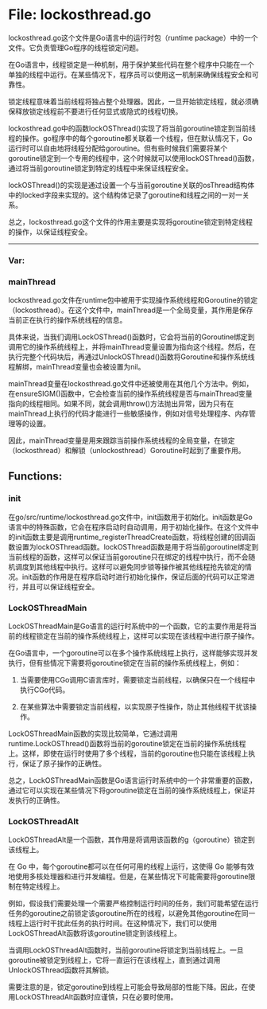 # File: lockosthread.go

lockosthread.go这个文件是Go语言中的运行时包（runtime package）中的一个文件。它负责管理Go程序的线程锁定问题。

在Go语言中，线程锁定是一种机制，用于保护某些代码在整个程序中只能在一个单独的线程中运行。在某些情况下，程序员可以使用这一机制来确保线程安全和可靠性。

锁定线程意味着当前线程将独占整个处理器。因此，一旦开始锁定线程，就必须确保释放锁定线程前不要进行任何显式或隐式的线程切换。

lockosthread.go中的函数lockOSThread()实现了将当前goroutine锁定到当前线程的操作。go程序中的每个goroutine都关联着一个线程，但在默认情况下，Go运行时可以自由地将线程分配给goroutine。但有些时候我们需要将某个goroutine锁定到一个专用的线程中，这个时候就可以使用lockOSThread()函数，通过将当前goroutine锁定到特定的线程中来保证线程安全。

lockOSThread()的实现是通过设置一个与当前goroutine关联的osThread结构体中的locked字段来实现的。这个结构体记录了goroutine和线程之间的一对一关系。

总之，lockosthread.go这个文件的作用主要是实现将goroutine锁定到特定线程的操作，以保证线程安全。




---

### Var:

### mainThread

lockosthread.go文件在runtime包中被用于实现操作系统线程和Goroutine的锁定（lockosthread）。在这个文件中，mainThread是一个全局变量，其作用是保存当前正在执行的操作系统线程的信息。

具体来说，当我们调用LockOSThread()函数时，它会将当前的Goroutine绑定到调用它的操作系统线程上，并将mainThread变量设置为指向这个线程。然后，在执行完整个代码块后，再通过UnlockOSThread()函数将Goroutine和操作系统线程解绑，mainThread变量也会被设置为nil。

mainThread变量在lockosthread.go文件中还被使用在其他几个方法中。例如，在ensureSIGM()函数中，它会检查当前的操作系统线程是否与mainThread变量指向的线程相同。如果不同，就会调用throw()方法抛出异常，因为只有在mainThread上执行的代码才能进行一些敏感操作，例如对信号处理程序、内存管理等的设置。

因此，mainThread变量是用来跟踪当前操作系统线程的全局变量，在锁定（lockosthread）和解锁（unlockosthread）Goroutine时起到了重要作用。



## Functions:

### init

在go/src/runtime/lockosthread.go文件中，init函数用于初始化。init函数是Go语言中的特殊函数，它会在程序启动时自动调用，用于初始化操作。在这个文件中的init函数主要是调用runtime_registerThreadCreate函数，将线程创建的回调函数设置为lockOSThread函数。lockOSThread函数是用于将当前goroutine绑定到当前线程的函数，这样可以保证当前goroutine只在绑定的线程中执行，而不会随机调度到其他线程中执行。这样可以避免同步锁等操作被其他线程抢先锁定的情况。init函数的作用是在程序启动时进行初始化操作，保证后面的代码可以正常进行，并且可以保证线程安全。



### LockOSThreadMain

LockOSThreadMain是Go语言的运行时系统中的一个函数，它的主要作用是将当前的线程锁定在当前的操作系统线程上，这样可以实现在该线程中进行原子操作。

在Go语言中，一个goroutine可以在多个操作系统线程上执行，这样能够实现并发执行，但有些情况下需要将goroutine锁定在当前的操作系统线程上，例如：

1. 当需要使用CGo调用C语言库时，需要锁定当前线程，以确保只在一个线程中执行CGo代码。

2. 在某些算法中需要锁定当前线程，以实现原子性操作，防止其他线程干扰该操作。

LockOSThreadMain函数的实现比较简单，它通过调用runtime.LockOSThread()函数将当前的goroutine锁定在当前的操作系统线程上。这样，即使在运行时使用了多个线程，当前的goroutine也只能在该线程上执行，保证了原子操作的正确性。

总之，LockOSThreadMain函数是Go语言运行时系统中的一个非常重要的函数，通过它可以实现在某些情况下将goroutine锁定在当前的操作系统线程上，保证并发执行的正确性。



### LockOSThreadAlt

LockOSThreadAlt是一个函数，其作用是将调用该函数的g（goroutine）锁定到该线程上。

在 Go 中，每个goroutine都可以在任何可用的线程上运行，这使得 Go 能够有效地使用多核处理器和进行并发编程。但是，在某些情况下可能需要将goroutine限制在特定线程上。

例如，假设我们需要处理一个需要严格控制运行时间的任务，我们可能希望在运行任务的goroutine之前锁定该goroutine所在的线程，以避免其他goroutine在同一线程上运行时干扰此任务的执行时间。在这种情况下，我们可以使用LockOSThreadAlt函数将该goroutine锁定到该线程上。

当调用LockOSThreadAlt函数时，当前goroutine将锁定到当前线程上。一旦goroutine被锁定到线程上，它将一直运行在该线程上，直到通过调用UnlockOSThread函数将其解锁。

需要注意的是，锁定goroutine到线程上可能会导致局部的性能下降。因此，在使用LockOSThreadAlt函数时应谨慎，只在必要时使用。



